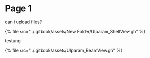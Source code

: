 # Page 1

can i upload files? 

{% file src="../.gitbook/assets/New Folder/UIparam_ShellView.gh" %}

testung

{% file src="../.gitbook/assets/UIparam_BeamView.gh" %}
